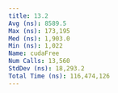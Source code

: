 ```yaml
---
title: 13.2
Avg (ns): 8589.5
Max (ns): 173,195
Med (ns): 1,903.0
Min (ns): 1,022
Name: cudaFree
Num Calls: 13,560
StdDev (ns): 18,293.2
Total Time (ns): 116,474,126
---
```

